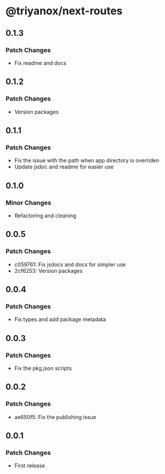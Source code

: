 # @triyanox/next-routes

## 0.1.3

### Patch Changes

- Fix readme and docs

## 0.1.2

### Patch Changes

- Version packages

## 0.1.1

### Patch Changes

- Fix the issue with the path when app directory is overriden
- Update jsdoc and readme for easier use

## 0.1.0

### Minor Changes

- Refactoring and cleaning

## 0.0.5

### Patch Changes

- c059761: Fix jsdocs and docs for simpler use
- 2cf6253: Version packages

## 0.0.4

### Patch Changes

- Fix types and add package metadata

## 0.0.3

### Patch Changes

- Fix the pkg.json scripts

## 0.0.2

### Patch Changes

- ae650f5: Fix the publishing issue

## 0.0.1

### Patch Changes

- First release
